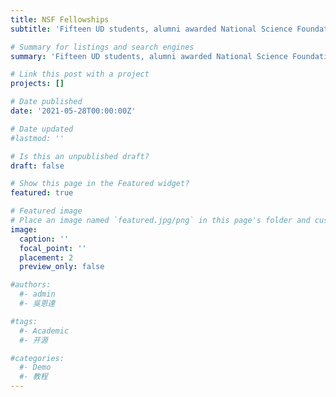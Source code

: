 ```yaml
---
title: NSF Fellowships
subtitle: 'Fifteen UD students, alumni awarded National Science Foundation Graduate Research Fellowships. [Read article from the University of Delaware here.](https://engr.udel.edu/news/2021/05/nsf-fellowships/)'

# Summary for listings and search engines
summary: 'Fifteen UD students, alumni awarded National Science Foundation Graduate Research Fellowships. [Read article from the University of Delaware here.](https://engr.udel.edu/news/2021/05/nsf-fellowships/)'

# Link this post with a project
projects: []

# Date published
date: '2021-05-28T00:00:00Z'

# Date updated
#lastmod: ''

# Is this an unpublished draft?
draft: false

# Show this page in the Featured widget?
featured: true

# Featured image
# Place an image named `featured.jpg/png` in this page's folder and customize its options here.
image:
  caption: ''
  focal_point: ''
  placement: 2
  preview_only: false

#authors:
  #- admin
  #- 吳恩達

#tags:
  #- Academic
  #- 开源

#categories:
  #- Demo
  #- 教程
---
```



